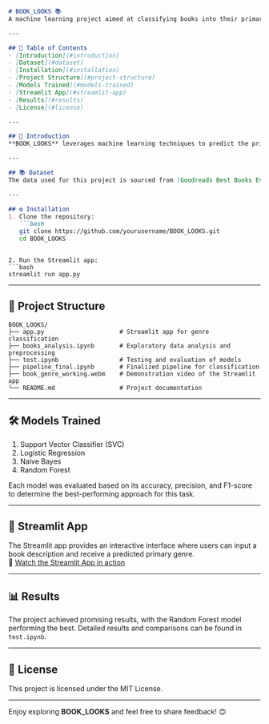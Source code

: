 ```markdown
# BOOK_LOOKS 📚
A machine learning project aimed at classifying books into their primary genres based on their descriptions. This repository includes data preprocessing, model training, and a working Streamlit application to demonstrate the project.  

---

## 📄 Table of Contents  
- [Introduction](#introduction)  
- [Dataset](#dataset)  
- [Installation](#installation)  
- [Project Structure](#project-structure)  
- [Models Trained](#models-trained)  
- [Streamlit App](#streamlit-app)  
- [Results](#results)  
- [License](#license)  

---

## 📝 Introduction  
**BOOK_LOOKS** leverages machine learning techniques to predict the primary genre of a book based on its description. The project involves preprocessing textual data, training multiple classification models, and evaluating their performance.  

---

## 📚 Dataset  
The data used for this project is sourced from [Goodreads Best Books Ever Dataset](https://www.kaggle.com/datasets/arnabchaki/goodreads-best-books-ever/data).  

---

## ⚙️ Installation  
1. Clone the repository:  
   ```bash  
   git clone https://github.com/yourusername/BOOK_LOOKS.git  
   cd BOOK_LOOKS  
   ```  

   ```  

2. Run the Streamlit app:  
   ```bash  
   streamlit run app.py  
   ```  

---

## 📂 Project Structure  
```
BOOK_LOOKS/  
├── app.py                     # Streamlit app for genre classification  
├── books_analysis.ipynb       # Exploratory data analysis and preprocessing  
├── test.ipynb                 # Testing and evaluation of models  
├── pipeline_final.ipynb       # Finalized pipeline for classification  
├── book_genre_working.webm    # Demonstration video of the Streamlit app  
└── README.md                  # Project documentation  
```  

---

## 🛠️ Models Trained  
1. Support Vector Classifier (SVC)  
2. Logistic Regression  
3. Naive Bayes  
4. Random Forest  

Each model was evaluated based on its accuracy, precision, and F1-score to determine the best-performing approach for this task.  

---

## 🌟 Streamlit App  
The Streamlit app provides an interactive interface where users can input a book description and receive a predicted primary genre.  
🎥 [Watch the Streamlit App in action](book_genre_working.webm)  

---

## 📊 Results  
The project achieved promising results, with the Random Forest model performing the best. Detailed results and comparisons can be found in `test.ipynb`.  

---

## 📝 License  
This project is licensed under the MIT License.  

---

Enjoy exploring **BOOK_LOOKS** and feel free to share feedback! 😊  
```

